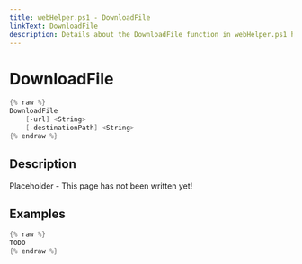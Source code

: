 ```yaml
---
title: webHelper.ps1 - DownloadFile
linkText: DownloadFile
description: Details about the DownloadFile function in webHelper.ps1 helper script
---
```


# DownloadFile

```PowerShell
{% raw %}
DownloadFile
    [-url] <String>
    [-destinationPath] <String>
{% endraw %}
```

## Description

Placeholder - This page has not been written yet!

## Examples

```PowerShell
{% raw %}
TODO
{% endraw %}
```
